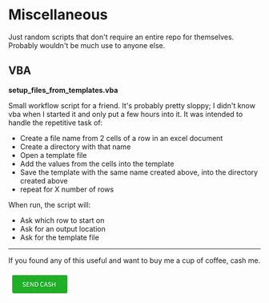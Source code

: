 # Miscellaneous
Just random scripts that don't require an entire repo for themselves. Probably wouldn't be much use to anyone else.

## VBA
**setup_files_from_templates.vba**

Small workflow script for a friend. It's probably pretty sloppy; I didn't know vba when I started it and only put a few hours into it. It was intended to handle the repetitive task of:
  - Create a file name from 2 cells of a row in an excel document
  - Create a directory with that name
  - Open a template file
  - Add the values from the cells into the template
  - Save the template with the same name created above, into the directory created above
  - repeat for X number of rows


 When run, the script will:
  - Ask which row to start on
  - Ask for an output location
  - Ask for the template file



---

If you found any of this useful and want to buy me a cup of coffee, cash me. 

<a href="https://cash.me/$CarlMorlock"><img src="img/cash-button-green.png" style="width:125px;"/></a>

